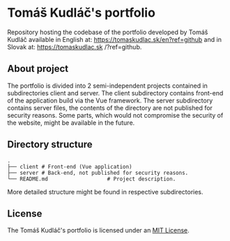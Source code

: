 # Tomáš Kudláč's portfolio

Repository hosting the codebase of the portfolio developed by Tomáš Kudláč available in English at: https://tomaskudlac.sk/en?ref=github and in Slovak at: https://tomaskudlac.sk
/?ref=github.

## About project

The portfolio is divided into 2 semi-independent projects contained in subdirectories client and server. The client subdirectory contains front-end of the application buíld via
 the Vue framework. The server subdirectory contains server files, the contents of the directory are not published for security reasons. Some parts, which would not compromise the security of the website, might be available in the future. 

## Directory structure

    .
    ├── client # Front-end (Vue application)
    ├── server # Back-end, not published for security reasons.
    └── README.md                   # Project description.
    
More detailed structure might be found in respective subdirectories.

## License
The Tomáš Kudláč's portfolio is licensed under an [MIT License](https://opensource.org/licenses/MIT).
